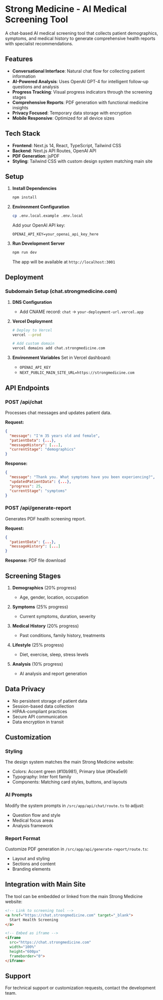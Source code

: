 # Strong Medicine - AI Medical Screening Tool

A chat-based AI medical screening tool that collects patient demographics, symptoms, and medical history to generate comprehensive health reports with specialist recommendations.

## Features

- **Conversational Interface**: Natural chat flow for collecting patient information
- **AI-Powered Analysis**: Uses OpenAI GPT-4 for intelligent follow-up questions and analysis
- **Progress Tracking**: Visual progress indicators through the screening stages
- **Comprehensive Reports**: PDF generation with functional medicine insights
- **Privacy Focused**: Temporary data storage with encryption
- **Mobile Responsive**: Optimized for all device sizes

## Tech Stack

- **Frontend**: Next.js 14, React, TypeScript, Tailwind CSS
- **Backend**: Next.js API Routes, OpenAI API
- **PDF Generation**: jsPDF
- **Styling**: Tailwind CSS with custom design system matching main site

## Setup

1. **Install Dependencies**
   ```bash
   npm install
   ```

2. **Environment Configuration**
   ```bash
   cp .env.local.example .env.local
   ```
   
   Add your OpenAI API key:
   ```
   OPENAI_API_KEY=your_openai_api_key_here
   ```

3. **Run Development Server**
   ```bash
   npm run dev
   ```
   
   The app will be available at `http://localhost:3001`

## Deployment

### Subdomain Setup (chat.strongmedicine.com)

1. **DNS Configuration**
   - Add CNAME record: `chat` → `your-deployment-url.vercel.app`

2. **Vercel Deployment**
   ```bash
   # Deploy to Vercel
   vercel --prod
   
   # Add custom domain
   vercel domains add chat.strongmedicine.com
   ```

3. **Environment Variables**
   Set in Vercel dashboard:
   - `OPENAI_API_KEY`
   - `NEXT_PUBLIC_MAIN_SITE_URL=https://strongmedicine.com`

## API Endpoints

### POST /api/chat
Processes chat messages and updates patient data.

**Request:**
```json
{
  "message": "I'm 35 years old and female",
  "patientData": {...},
  "messageHistory": [...],
  "currentStage": "demographics"
}
```

**Response:**
```json
{
  "message": "Thank you. What symptoms have you been experiencing?",
  "updatedPatientData": {...},
  "progress": 25,
  "currentStage": "symptoms"
}
```

### POST /api/generate-report
Generates PDF health screening report.

**Request:**
```json
{
  "patientData": {...},
  "messageHistory": [...]
}
```

**Response:**
PDF file download

## Screening Stages

1. **Demographics** (20% progress)
   - Age, gender, location, occupation

2. **Symptoms** (25% progress)
   - Current symptoms, duration, severity

3. **Medical History** (20% progress)
   - Past conditions, family history, treatments

4. **Lifestyle** (25% progress)
   - Diet, exercise, sleep, stress levels

5. **Analysis** (10% progress)
   - AI analysis and report generation

## Data Privacy

- No persistent storage of patient data
- Session-based data collection
- HIPAA-compliant practices
- Secure API communication
- Data encryption in transit

## Customization

### Styling
The design system matches the main Strong Medicine website:
- Colors: Accent green (#10b981), Primary blue (#0ea5e9)
- Typography: Inter font family
- Components: Matching card styles, buttons, and layouts

### AI Prompts
Modify the system prompts in `/src/app/api/chat/route.ts` to adjust:
- Question flow and style
- Medical focus areas
- Analysis framework

### Report Format
Customize PDF generation in `/src/app/api/generate-report/route.ts`:
- Layout and styling
- Sections and content
- Branding elements

## Integration with Main Site

The tool can be embedded or linked from the main Strong Medicine website:

```html
<!-- Link to screening tool -->
<a href="https://chat.strongmedicine.com" target="_blank">
  Start Health Screening
</a>

<!-- Embed as iframe -->
<iframe 
  src="https://chat.strongmedicine.com" 
  width="100%" 
  height="600px"
  frameborder="0">
</iframe>
```

## Support

For technical support or customization requests, contact the development team.